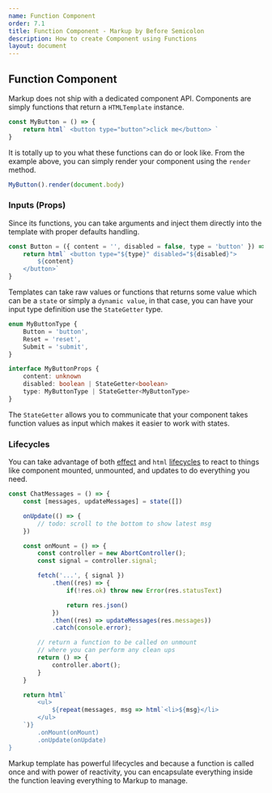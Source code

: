 ```yaml
---
name: Function Component
order: 7.1
title: Function Component - Markup by Before Semicolon
description: How to create Component using Functions
layout: document
---
```


## Function Component

Markup does not ship with a dedicated component API. Components are simply functions that return a `HTMLTemplate` instance.

```javascript
const MyButton = () => {
    return html` <button type="button">click me</button> `
}
```

It is totally up to you what these functions can do or look like. From the example above, you can simply render your component using the `render` method.

```javascript
MyButton().render(document.body)
```

### Inputs (Props)

Since its functions, you can take arguments and inject them directly into the template with proper defaults handling.

```javascript
const Button = ({ content = '', disabled = false, type = 'button' }) => {
    return html` <button type="${type}" disabled="${disabled}">
        ${content}
    </button>`
}
```

Templates can take raw values or functions that returns some value which can be a `state` or simply a `dynamic value`, in that case, you can have your input type definition use the `StateGetter` type.

```typescript
enum MyButtonType {
    Button = 'button',
    Reset = 'reset',
    Submit = 'submit',
}

interface MyButtonProps {
    content: unknown
    disabled: boolean | StateGetter<boolean>
    type: MyButtonType | StateGetter<MyButtonType>
}
```

The `StateGetter` allows you to communicate that your component takes function values as input which makes it easier to work with states.

### Lifecycles

You can take advantage of both [effect](../state/effect.md) and `html` [lifecycles](../templating/lifecycles.md) to react to things like component mounted, unmounted, and updates to do everything you need.

```javascript
const ChatMessages = () => {
    const [messages, updateMessages] = state([])

    onUpdate(() => {
        // todo: scroll to the bottom to show latest msg
    })

    const onMount = () => {
        const controller = new AbortController();
        const signal = controller.signal;

        fetch('...', { signal })
            .then((res) => {
                if(!res.ok) throw new Error(res.statusText)

                return res.json()
            })
            .then((res) => updateMessages(res.messages))
            .catch(console.error);

        // return a function to be called on unmount
        // where you can perform any clean ups
        return () => {
            controller.abort();
        }
    }

    return html`
        <ul>
            ${repeat(messages, msg => html`<li>${msg}</li>
        </ul>
    `)}
        .onMount(onMount)
        .onUpdate(onUpdate)
}
```

Markup template has powerful lifecycles and because a function is called once and with power of reactivity, you can encapsulate everything inside the function leaving everything to Markup to manage.
